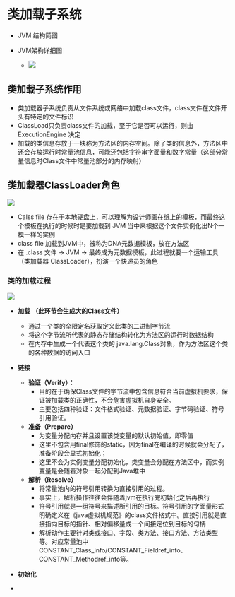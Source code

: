 # 类加载子系统
* JVM 结构简图



* JVM架构详细图
  * ![](E:\IDEAStudyWorkSpace\mystudy-java\javastudy\src\main\java\jvm\file\2-JVM架构详细图.png)

## 类加载子系统作用

* 类加载器子系统负责从文件系统或网络中加载class文件，class文件在文件开头有特定的文件标识
* ClassLoad只负责class文件的加载，至于它是否可以运行，则由ExecutionEngine 决定
* 加载的类信息存放于一块称为方法区的内存空间。除了类的信息外，方法区中还会存放运行时常量池信息，可能还包括字符串字面量和数字常量（这部分常量信息时Class文件中常量池部分的内存映射）

## 类加载器ClassLoader角色

![](E:\IDEAStudyWorkSpace\mystudy-java\javastudy\src\main\java\jvm\file\2-类加载器ClassLoader角色.png)

* Calss file 存在于本地硬盘上，可以理解为设计师画在纸上的模板，而最终这个模板在执行的时候时是要加载到 JVM 当中来根据这个文件实例化出N个一模一样的实例
* class file 加载到JVM中，被称为DNA元数据模板，放在方法区
* 在 .class 文件 -> JVM -> 最终成为元数据模板，此过程就要一个运输工具（类加载器 ClassLoader），扮演一个快递员的角色

### 类的加载过程

![](E:\IDEAStudyWorkSpace\mystudy-java\javastudy\src\main\java\jvm\file\2-类的加载过程.png)



* **加载** **（此环节会生成大的Class文件）**
  * 通过一个类的全限定名获取定义此类的二进制字节流
  * 将这个字节流所代表的静态存储结构转化为方法区的运行时数据结构
  * 在内存中生成一个代表这个类的 java.lang.Class对象，作为方法区这个类的各种数据的访问入口
* **链接**
  * **验证（Verify）：**
    * 目的在于确保Class文件的字节流中包含信息符合当前虚拟机要求，保证被加载类的正确性，不会危害虚拟机自身安全。
    * 主要包括四种验证：文件格式验证、元数据验证、字节码验证、符号引用验证。
  * **准备（Prepare）**
    * 为变量分配内存并且设置该类变量的默认初始值，即零值
    * 这里不包含用final修饰的static，因为final在编译的时候就会分配了，准备阶段会显式初始化；
    * 这里不会为实例变量分配初始化，类变量会分配在方法区中，而实例变量是会随着对象一起分配到Java堆中
  * **解析（Resolve）**
    * 将常量池内的符号引用转换为直接引用的过程。
    * 事实上，解析操作往往会伴随着jvm在执行完初始化之后再执行
    * 符号引用就是一组符号来描述所引用的目标。符号引用的字面量形式明确定义在《java虚拟机规范》的class文件格式中。直接引用就是直接指向目标的指针、相对偏移量或一个间接定位到目标的句柄
    * 解析动作主要针对类或接口、字段、类方法、接口方法、方法类型等。对应常量池中 CONSTANT_Class_info/CONSTANT_Fieldref_info、CONSTANT_Methodref_info等。

* **初始化**
* 